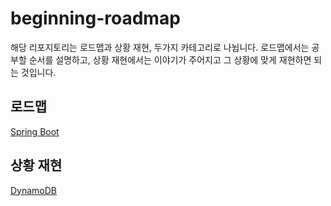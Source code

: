 # beginning-roadmap

해당 리포지토리는 로드맵과 상황 재현, 두가지 카테고리로 나뉩니다.
로드맵에서는 공부할 순서를 설명하고, 상황 재현에서는 이야기가 주어지고 그 상황에 맞게 재현하면 되는 것입니다.

## 로드맵

[Spring Boot](https://github.com/enbraining/beginning-roadmap/blob/main/roadmap/backend/spring-boot.md)

## 상황 재현

[DynamoDB](https://github.com/enbraining/beginning-roadmap/blob/main/story/devops/dynamo-db.md)